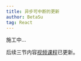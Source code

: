 ```yaml
---
title: 异步可中断的更新
author: BetaSu
tag: React
---
```


施工中...

后续三节内容[视频课程](https://ke.segmentfault.com/course/1650000023864436)已更新。